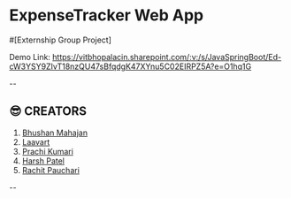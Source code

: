 # ExpenseTracker Web App 
#[Externship Group Project]

Demo Link: https://vitbhopalacin.sharepoint.com/:v:/s/JavaSpringBoot/Ed-cW3YSY9ZIvT18nzQU47sBfqdgK47XYnu5C02EIRPZ5A?e=O1hq1G

--

## **:sunglasses: CREATORS**
1. [Bhushan Mahajan](https://github.com/bhushanMahajan460)
2. [Laavart](https://github.com/laavart)
3. [Prachi Kumari](https://github.com/prachi-goenka/)
4. [Harsh Patel](https://github.com/HarshPatel0x07)
5. [Rachit Pauchari](https://github.com/rachitpachauri)

--
